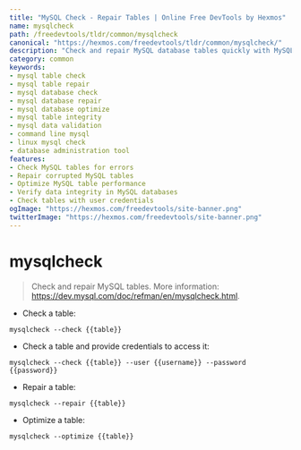 ```yaml
---
title: "MySQL Check - Repair Tables | Online Free DevTools by Hexmos"
name: mysqlcheck
path: /freedevtools/tldr/common/mysqlcheck
canonical: "https://hexmos.com/freedevtools/tldr/common/mysqlcheck/"
description: "Check and repair MySQL database tables quickly with MySQLCheck. Optimize tables, verify data integrity, and ensure database performance. Free online tool, no registration required."
category: common
keywords:
- mysql table check
- mysql table repair
- mysql database check
- mysql database repair
- mysql database optimize
- mysql table integrity
- mysql data validation
- command line mysql
- linux mysql check
- database administration tool
features:
- Check MySQL tables for errors
- Repair corrupted MySQL tables
- Optimize MySQL table performance
- Verify data integrity in MySQL databases
- Check tables with user credentials
ogImage: "https://hexmos.com/freedevtools/site-banner.png"
twitterImage: "https://hexmos.com/freedevtools/site-banner.png"
---
```


# mysqlcheck

> Check and repair MySQL tables.
> More information: <https://dev.mysql.com/doc/refman/en/mysqlcheck.html>.

- Check a table:

`mysqlcheck --check {{table}}`

- Check a table and provide credentials to access it:

`mysqlcheck --check {{table}} --user {{username}} --password {{password}}`

- Repair a table:

`mysqlcheck --repair {{table}}`

- Optimize a table:

`mysqlcheck --optimize {{table}}`
